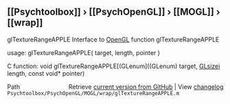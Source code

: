 ## [[Psychtoolbox]] &#8250; [[PsychOpenGL]] &#8250; [[MOGL]] &#8250; [[wrap]]

glTextureRangeAPPLE  Interface to [OpenGL](OpenGL) function glTextureRangeAPPLE  
  
usage:  glTextureRangeAPPLE( target, length, pointer )  
  
C function:  void glTextureRangeAPPLE[(GLenum]((GLenum) target, [GLsizei](GLsizei) length, const void\* pointer)  




<div class="code_header" style="text-align:right;">
  <span style="float:left;">Path&nbsp;&nbsp;</span> <span class="counter">Retrieve <a href=
  "https://raw.github.com/Psychtoolbox-3/Psychtoolbox-3/beta/Psychtoolbox/PsychOpenGL/MOGL/wrap/glTextureRangeAPPLE.m">current version from GitHub</a> | View <a href=
  "https://github.com/Psychtoolbox-3/Psychtoolbox-3/commits/beta/Psychtoolbox/PsychOpenGL/MOGL/wrap/glTextureRangeAPPLE.m">changelog</a></span>
</div>
<div class="code">
  <code>Psychtoolbox/PsychOpenGL/MOGL/wrap/glTextureRangeAPPLE.m</code>
</div>

